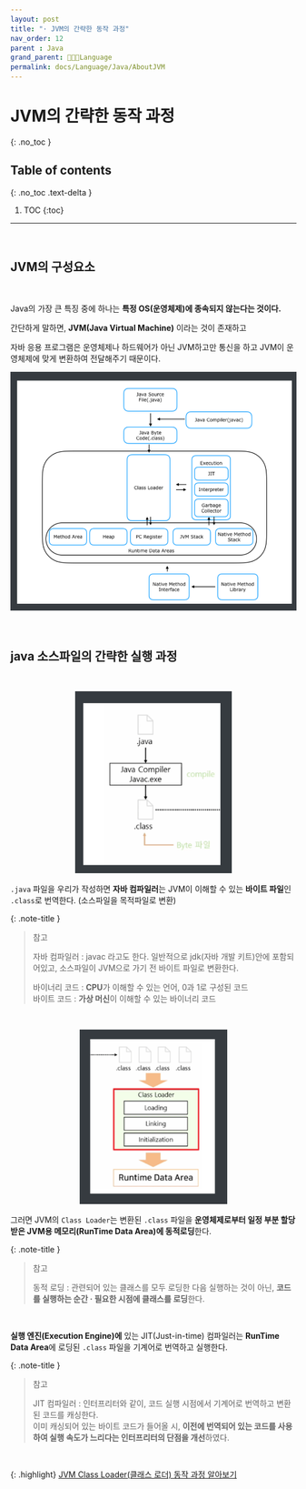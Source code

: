 ```yaml
---
layout: post
title: "· JVM의 간략한 동작 과정"
nav_order: 12
parent : Java
grand_parent: 👩🏻‍💻Language
permalink: docs/Language/Java/AboutJVM
---
```


# JVM의 간략한 동작 과정
{: .no_toc }

## Table of contents
{: .no_toc .text-delta }

1. TOC
{:toc}

---
<br>

## JVM의 구성요소

<br>

Java의 가장 큰 특징 중에 하나는 **특정 OS(운영체제)에 종속되지 않는다는 것이다.**

간단하게 말하면, **JVM(Java Virtual Machine)** 이라는 것이 존재하고

자바 응용 프로그램은 운영체제나 하드웨어가 아닌 JVM하고만 통신을 하고 JVM이 운영체제에 맞게 변환하여 전달해주기 때문이다.

<p align="center">

<img src="https://raw.githubusercontent.com/buinq/imageServer/main/img/image-20230315131741806.png" alt="image-20230315131741806" style="zoom:67%;" />

</p>



<br>

## java 소스파일의 간략한 실행 과정

<br>

<p align="center">
<img src="https://raw.githubusercontent.com/buinq/imageServer/main/img/image-20230315131722024.png" alt="image-20230315131722024" style="zoom:80%;" />
</p>

`.java` 파일을 우리가 작성하면 **자바 컴파일러**는 JVM이 이해할 수 있는 **바이트 파일**인 `.class`로 번역한다. (소스파일을 목적파일로 변환)

{: .note-title }
> 참고
> 
> 자바 컴파일러 : javac 라고도 한다. 일반적으로 jdk(자바 개발 키트)안에 포함되어있고, 소스파일이 JVM으로 가기 전 바이트 파일로 변환한다.
>
> 바이너리 코드 : **CPU**가 이해할 수 있는 언어, 0과 1로 구성된 코드  
> 바이트 코드 : **가상 머신**이 이해할 수 있는 바이너리 코드

<br>

<p align = "center">

<img src="https://raw.githubusercontent.com/buinq/imageServer/main/img/image-20230315131702881.png" alt="image-20230315131702881" style="zoom:80%;" />

</p>

그러면 JVM의 `Class Loader`는 변환된 `.class` 파일을 **운영체제로부터 일정 부분 할당 받은 JVM용 메모리(RunTime Data Area)에 동적로딩**한다.

{: .note-title }
> 참고
>
> 동적 로딩 : 관련되어 있는 클래스를 모두 로딩한 다음 실행하는 것이 아닌, **코드를 실행하는 순간 · 필요한 시점에 클래스를 로딩**한다.

<br>

**실행 엔진(Execution Engine)에** 있는 JIT(Just-in-time) 컴파일러는 **RunTime Data Area**에 로딩된 `.class` 파일을 기계어로 번역하고 실행한다.

{: .note-title }
> 참고
>
> JIT 컴파일러 : 인터프리터와 같이, 코드 실행 시점에서 기계어로 번역하고 변환된 코드를 캐싱한다.  
> 이미 캐싱되어 있는 바이트 코드가 들어올 시, **이전에 번역되어 있는 코드를 사용하여 실행 속도가 느리다는 인터프리터의 단점을 개선**하였다.

<br>

{: .highlight}
[JVM Class Loader(클래스 로더) 동작 과정 알아보기](https://inkyu-yoon.github.io/docs/Language/Java/ClassLoader)
